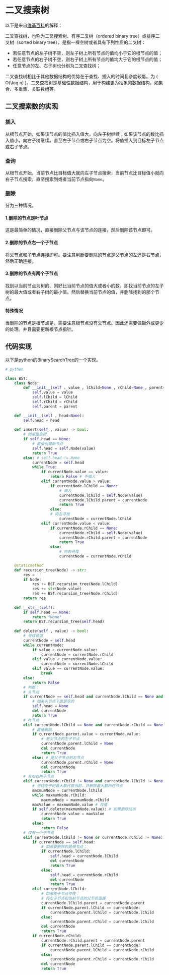 # 二叉搜索树

以下是来自[维基百科](https://zh.wikipedia.org/wiki/%E4%BA%8C%E5%85%83%E6%90%9C%E5%B0%8B%E6%A8%B9)的解释：  

二叉查找树，也称为二叉搜索树、有序二叉树（ordered binary tree）或排序二叉树（sorted binary tree），是指一棵空树或者具有下列性质的二叉树：  

- 若任意节点的左子树不空，则左子树上所有节点的值均小于它的根节点的值；  
- 若任意节点的右子树不空，则右子树上所有节点的值均大于它的根节点的值；  
- 任意节点的左、右子树也分别为二叉查找树；  

二叉查找树相比于其他数据结构的优势在于查找、插入的时间复杂度较低。为 \( O(\log n) \)。二叉查找树是基础性数据结构，用于构建更为抽象的数据结构，如集合、多重集、关联数组等。  

## 二叉搜索数的实现

### 插入

从根节点开始，如果该节点的值比插入值大，向左子树继续；如果该节点的数比插入值小，向右子树继续。直至左子节点或右子节点为空。将值插入到目标左子节点或右子节点。  

### 查询

从根节点开始，当前节点比目标值大就向左子节点搜索，当前节点比目标值小就向右子节点搜索，直至搜索到或者当前节点指向`None`。  

### 删除

分为三种情况。  

#### 1.删除的节点是叶节点

这是最简单的情况，直接删除父节点与该节点的连接，然后删除该节点即可。  

#### 2.删除的节点右一个子节点

将父节点和子节点连接即可。要注意判断要删除的节点是父节点的左还是右节点，然后正确连接。  

#### 3.删除的节点有两个子节点

找到以当前节点为树的、刚好比当前节点的值大或者小的数，即找当前节点的左子树的最大值或者右子树的最小值。然后替换当前节点的值，并删除找到的那个节点。  

#### 特殊情况

当删除的节点是根节点是，需要注意根节点没有父节点。因此还需要做额外或更少的处理。并且需要更新根节点指针。


## 代码实现

以下是python的BinarySearchTree的一个实现。  

```python
# python

class BST:
    class Node:
        def __init__(self , value , lChild=None , rChild=None , parent=None):
            self.value = value
            self.lChild = lChild
            self.rChild = rChild
            self.parent = parent

    def __init__(self , head=None):
        self.head = head
    
    def insert(self , value) -> bool:
        # 如果是空树
        if self.head == None:
            # 直接创建新节点
            self.head = self.Node(value)
            return True
        else: # self.head != None
            currentNode = self.head
            while True:
                if currentNode.value == value:
                    return False # 不插入
                elif currentNode.value > value:
                    if currentNode.lChild == None:
                        # 插入
                        currentNode.lChild = self.Node(value)
                        currentNode.lChild.parent = currentNode
                        return True
                    else:
                    # 向左寻找
                        currentNode = currentNode.lChild
                elif currentNode.value < value:
                    if currentNode.rChild == None:
                        currentNode.rChild = self.Node(value)
                        currentNode.rChild.parent = currentNode
                        return True
                    else:
                        # 向右寻找
                        currentNode = currentNode.rChild

    @staticmethod
    def recursion_tree(Node) -> str:
        res = ''
        if Node:
            res += BST.recursion_tree(Node.lChild)
            res += str(Node.value)
            res += BST.recursion_tree(Node.rChild)
        return res
    
    def __str__(self):
        if self.head == None:
            return "None"
        return BST.recursion_tree(self.head)
    
    def delete(self , value) -> bool:
        # 寻找该值
        currentNode = self.head
        while currentNode:
            if value > currentNode.value:
                currentNode = currentNode.rChild
            elif value < currentNode.value:
                currentNode = currentNode.lChild
            elif value == currentNode.value:
                break
        else:
            return False
        # 判断：
        # 头节点
        if currentNode == self.head and currentNode.lChild == None and currentNode.rChild == None:
            # 如果头节点下面是空的
            self.head = None
            del currentNode
            return True
        # 叶节点
        elif currentNode.lChild == None and currentNode.rChild == None:
            # 直接删除
            if currentNode.parent.value > currentNode.value:
                # 是父节点的左子节点
                currentNode.parent.lChild = None
                del currentNode
                return True
            else: # 是父子节点的右节点
                currentNode.parent.rChild = None
                del currentNode
                return True
        # 有左右两子节点
        elif currentNode.rChild != None and currentNode.lChild != None:
            # 寻找左子树最大数代替当前，并删除最大数所在节点
            maxmumNode = currentNode.lChild
            while maxmumNode.rChild:
                maxmumNode = maxmumNode.rChild
            maxValue = maxmumNode.value # 存值
            if self.delete(maxmumNode.value): # 如果删除成功
                currentNode.value = maxValue
                return True
            else:
                return False
        # 仅有一个子节点
        elif currentNode.lChild != None or currentNode.rChild != None:
            if currentNode == self.head:
                # 如果要删除的是根节点：
                if currentNode.lChild:
                    self.head = currentNode.lChild
                    del currentNode
                    return True
                else:
                    self.head = currentNode.rChild
                    del currentNode
                    return True
            elif currentNode.lChild:
                # 如果左子节点存在：
                # 将左子节点和当前节点的父节点连接
                currentNode.lChild.parent = currentNode.parent
                if currentNode.parent.lChild == currentNode:
                    currentNode.parent.lChild = currentNode.lChild
                else:
                    currentNode.parent.rChild = currentNode.lChild
                del currentNode
                return True
            if currentNode.rChild:
                currentNode.rChild.parent = currentNode.parent
                if currentNode.parent.lChild == currentNode:
                    currentNode.parent.lChild = currentNode.rChild
                else:
                    currentNode.parent.rChild = currentNode.rChild
                del currentNode
                return True
```